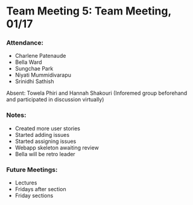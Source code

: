 # Team Meeting 5: Team Meeting, 01/17

### Attendance: 
* Charlene Patenaude
* Bella Ward 
* Sungchae Park
* Niyati Mummidivarapu
* Srinidhi Sathish

Absent: Towela Phiri and Hannah Shakouri (Inforemed group beforehand and participated in discussion virtually)

### Notes:
* Created more user stories
* Started adding issues
* Started assigning issues
* Webapp skeleton awaiting review
* Bella will be retro leader 

### Future Meetings:
* Lectures
* Fridays after section
* Friday sections

